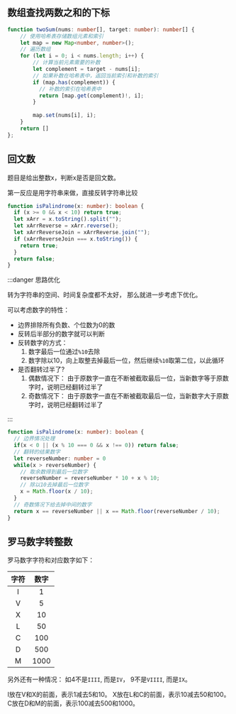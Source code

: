 
## 数组查找两数之和的下标 <Badge type="tip" text="2025.4.12" />



```ts
function twoSum(nums: number[], target: number): number[] {
    // 使用哈希表存储数组元素和索引
    let map = new Map<number, number>();
    // 遍历数组
    for (let i = 0; i < nums.length; i++) {
        // 计算当前元素需要的补数
        let complement = target - nums[i];
        // 如果补数在哈希表中，返回当前索引和补数的索引
        if (map.has(complement)) {
          // 补数的索引在哈希表中
          return [map.get(complement)!, i];
        }
        
        map.set(nums[i], i);
    }
    return []
};
```

## 回文数 <Badge type="tip" text="2025.4.14" />

题目是给出整数x，判断x是否是回文数。

第一反应是用字符串来做，直接反转字符串比较

```ts
function isPalindrome(x: number): boolean {
  if (x >= 0 && x < 10) return true;
  let xArr = x.toString().split("");
  let xArrReverse = xArr.reverse();
  let xArrReverseJoin = xArrReverse.join("");
  if (xArrReverseJoin === x.toString()) {
    return true;
  }
  return false;
}
```

:::danger 思路优化

转为字符串的空间、时间复杂度都不太好， 那么就进一步考虑下优化。

可以考虑数字的特性：

- 边界排除所有负数、个位数为0的数
- 反转后半部分的数字就可以判断
- 反转数字的方式：
  1. 数字最后一位通过`%10`去除
  2. 数字除以10，向上取整去掉最后一位，然后继续`%10`取第二位，以此循环
- 是否翻转过半了?
  1. 偶数情况下： 由于原数字一直在不断被截取最后一位，当新数字等于原数字时，说明已经翻转过半了
  2. 奇数情况下： 由于原数字一直在不断被截取最后一位，当新数字大于原数字时，说明已经翻转过半了

:::

```ts
function isPalindrome(x: number): boolean {
  // 边界情况处理
  if(x < 0 || (x % 10 === 0 && x !== 0)) return false;
  // 翻转的结果数字
  let reverseNumber: number = 0
  while(x > reverseNumber) {
    // 取余数得到最后一位数字
    reverseNumber = reverseNumber * 10 + x % 10;
    // 除以10去掉最后一位数字
    x = Math.floor(x / 10);
  }
  // 奇数情况下给去掉中间的数字
  return x == reverseNumber || x == Math.floor(reverseNumber / 10);
}
```

## 罗马数字转整数 <Badge type="tip" text="2025.4.15" />

罗马数字字符和对应数字如下：

| 字符 | 数字 |
| :--: | :--: |
|  I   |  1   |
|  V   |  5   |
|  X   |  10  |
|  L   |  50  |
|  C   |  100 |
|  D   |  500 |
|  M   |  1000|

另外还有一种情况： 如4不是`IIII`, 而是`IV`， 9不是`VIIII`, 而是`IX`。

I放在V和X的前面，表示1减去5和10。
X放在L和C的前面，表示10减去50和100。
C放在D和M的前面，表示100减去500和1000。

```ts

```